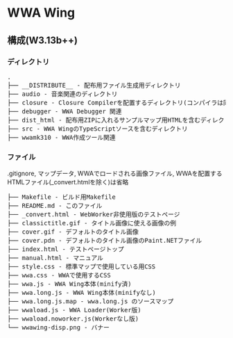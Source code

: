 # WWA Wing

## 構成(W3.13b++)
### ディレクトリ
<pre>
.
├── __DISTRIBUTE__ - 配布用ファイル生成用ディレクトリ
├── audio - 音楽関連のディレクトリ
├── closure - Closure Compilerを配置するディレクトリ(コンパイラは同梱してません)
├── debugger - WWA Debugger 関連
├── dist_html - 配布用ZIPに入れるサンプルマップ用HTMLを含むディレクトリ
├── src - WWA WingのTypeScriptソースを含むディレクトリ
├── wwamk310 - WWA作成ツール関連
</pre>
### ファイル
.gitignore, マップデータ, WWAでロードされる画像ファイル, WWAを配置するHTMLファイル(_convert.htmlを除く)は省略
<pre>
├── Makefile - ビルド用Makefile
├── README.md - このファイル
├── _convert.html - WebWorker非使用版のテストページ
├── classictitle.gif - タイトル画像に使える画像の例
├── cover.gif - デフォルトのタイトル画像
├── cover.pdn - デフォルトのタイトル画像のPaint.NETファイル
├── index.html - テストページトップ
├── manual.html - マニュアル
├── style.css - 標準マップで使用している用CSS
├── wwa.css - WWAで使用するCSS
├── wwa.js - WWA Wing本体(minify済)
├── wwa.long.js - WWA Wing本体(minifyなし)
├── wwa.long.js.map - wwa.long.js のソースマップ
├── wwaload.js - WWA Loader(Worker版)
├── wwaload.noworker.js(Workerなし版)
└── wwawing-disp.png - バナー
</pre>
